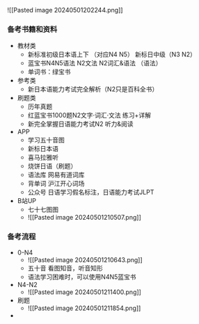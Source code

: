 ![[Pasted image 20240501202244.png]]
### 备考书籍和资料
+ 教材类
	+ 新标准初级日本语上下 （对应N4 N5） 新标日中级（N3 N2）
	+ 蓝宝书N4N5语法 N2文法 N2词汇&语法 （语法）
	+ 单词书：绿宝书
+ 参考类
	+ 新日本语能力考试完全解析（N2只是百科全书）
+ 刷题类
	+ 历年真题
	+ 红蓝宝书1000题N2文字·词汇·文法 练习+详解
	+ 新完全掌握日语能力考试N2 听力&阅读
+ APP
	+ 学习五十音图
	+ 新标日本语
	+ 喜马拉雅听
	+ 烧饼日语（刷题）
	+ 语法库 网易有道词库
	+ 背单词  沪江开心词场
	+ 公众号 日语学习假名标注，日语能力考试JLPT
+ B站UP
	+ 七十七图图
	+ ![[Pasted image 20240501210507.png]]
### 备考流程
+ 0-N4
	+ ![[Pasted image 20240501210643.png]]
	+ 五十音  看图知音，听音知形
	+ 语法学习困难时，可以使用N4N5蓝宝书
+ N4-N2
	+ ![[Pasted image 20240501211400.png]]
+ 刷题
	+ ![[Pasted image 20240501211854.png]]
+ 